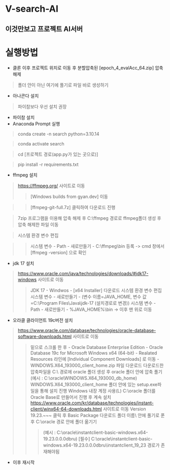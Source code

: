 # V-search-AI
 이것만보고 프로젝트 AI서버
---
# 실행방법
+ 클론 이후 프로젝트 위치로 이동 후 분할압축된 [epoch_4_evalAcc_64.zip] 압축해제
> 폴더 안이 아닌 여기에 풀기로 파일 바로 생성하기
+ 아나콘다 설치
> 파이참보다 우선 설치 권장
+ 파이참 설치
+ Anaconda Prompt 실행
> conda create -n search python=3.10.14

> conda activate search

> cd [프로젝트 경로(app.py가 있는 곳으로)]

> pip install -r requirements.txt

+ ffmpeg 설치
> <https://ffmpeg.org/> 사이트로 이동
>> [Windows builds from gyan.dev] 이동

>> [ffmpeg-git-full.7z] 클릭하여 다운로드 진행

> 7zip 프로그램을 이용해 압축 해제 후 C:\ffmpeg 경로로 ffmpeg폴더 생성 후 압축 해제한 파일 이동

> 시스템 환경 변수 편집

>> 시스템 변수 - Path - 새로만들기 - C:\ffmpeg\bin 등록 -> cmd 창에서 [ffmpeg -version] 으로 확인

+ jdk 17 설치
> <https://www.oracle.com/java/technologies/downloads/#jdk17-windows> 사이트로 이동
>> JDK 17 - Windwos - [x64 Installer] 다운로드
> 시스템 환경 변수 편집
>> 시스템 변수 - 새로만들기 - (변수 이름=JAVA_HOME, 변수 값=C:\Program Files\Java\jdk-17 (설치경로로 변경))
>> 시스템 변수 - Path - 새로만들기 - %JAVA_HOME%\bin -> 이후 맨 위로 이동

+ 오라클 클라이언트 19c버전 설치
> <https://www.oracle.com/database/technologies/oracle-database-software-downloads.html> 사이트로 이동
>> 밑으로 스크롤 한 후 - Oracle Database Enterprise Edition - Oracle Database 19c for Microsoft Windows x64 (64-bit) - Realated Resources 라인에 [Individual Component Downloads] 로 이동 -  WINDOWS.X64_193000_client_home.zip 파일 다운로드
> 다운로드한 압축파일을 C:\ 경로에 oracle 폴더 생성 후 oracle 폴더 안에 압축 풀기
>> (예시 : C:\oracle\WINDOWS.X64_193000_db_home)
> WINDOWS.X64_193000_client_home 폴더 안에 있는 setup.exe파일을 통해 설치 진행
>> Windows 내장 계정 사용(L)
>> C:\oracle 폴더를 Oracle Base로 만들어서 진행 후 계속 설치
> <https://www.oracle.com/kr/database/technologies/instant-client/winx64-64-downloads.html> 사이트로 이동
>> Version 19.23.~~~ 클릭 후 Basic Package 다운로드
>> 폴더 이름\ 안에 풀기로 푼 후 C:\oracle 경로 안에 폴더 옮기기
>>> (예시 : C:\oracle\instantclient-basic-windows.x64-19.23.0.0.0dbru)
>>> [필수] C:\oracle\instantclient-basic-windows.x64-19.23.0.0.0dbru\instantclient_19_23 경로가 존재해야됨
+ 이후 재시작
